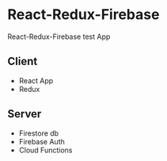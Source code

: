 # React-Redux-Firebase

React-Redux-Firebase test App

## Client

- React App
- Redux

## Server

- Firestore db
- Firebase Auth
- Cloud Functions
